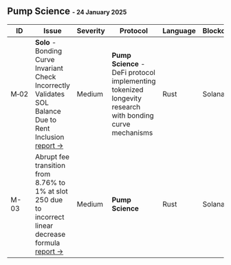 
## Pump Science <span style="font-size: 14px;"> - 24 January 2025</span> 
| ID | Issue | Severity | Protocol | Language | Blockchain |
|---|---|---|---|---|---|
| M&#x2011;02 | **Solo** - Bonding Curve Invariant Check Incorrectly Validates SOL Balance Due to Rent Inclusion [report ->](https://code4rena.com/reports/2025-01-pump-science#m-02-bonding-curve-invariant-check-incorrectly-validates-sol-balance-due-to-rent-inclusion) | Medium | **Pump Science** - DeFi protocol implementing tokenized longevity research with bonding curve mechanisms | Rust | Solana |
| M-03 | Abrupt fee transition from 8.76% to 1% at slot 250 due to incorrect linear decrease formula [report ->](https://code4rena.com/reports/2025-01-pump-science#m-03-abrupt-fee-transition-from-876-to-1-at-slot-250-due-to-incorrect-linear-decrease-formula) | Medium | **Pump Science** | Rust | Solana |
